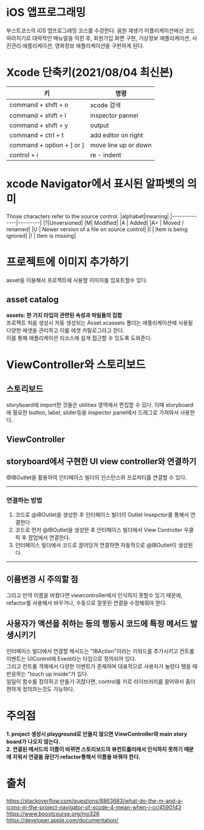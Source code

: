 # iOS 앱프로그래밍

부스트코스의 iOS 앱프로그래밍 코스를 수강한다.
음원 재생기 어플리케이션에선 코드 따라치기로 대략적인 매뉴얼을 익힌 후, 회원가입 화면 구현, 기상정보 애플리케이션, 사진관리 애플리케이션, 영화정보 애플리케이션을 구현하게 된다.

# Xcode 단축키(2021/08/04 최신본)

| 키                        | 명령                 |
| ------------------------- | -------------------- |
| command + shift + o       | xcode 검색            |
| command + shift + l       | inspector pannel     |
| command + shift + y       | output               |
| command + ctrl + t        | add editor on right  |
| command + option + [ or ] | move line up or down |
| control + i               | re - indent          |

# xcode Navigator에서 표시된 알파벳의 의미

Those characters refer to the source control.
|alphabet|meaning|
|--------------|---------|
|?|Unversioned|
|M| Modified|
|A | Added|
|A+ | Moved / renamed|
|U | Newer version of a file on source control|
|I | Item is being ignored|
|! | Item is missing|

# 프로젝트에 이미지 추가하기

asset을 이용해서 프로젝트에 사용할 이미지를 임포트할수 있다.

## asset catalog

**assets: 한 가지 타입의 관련된 속성과 파일들의 집합**  
프로젝트 처음 생성시 자동 생성되는 Asset.xcassets 폴더는 애플리케이션에 사용될 다양한 에셋을 관리하고 이를 에셋 카탈로그라고 한다.  
이를 통해 애플리케이션 리소스에 쉽게 접근할 수 있도록 도와준다.

# ViewController와 스토리보드

## 스토리보드

storyboard에 import한 것들은 utilities 영역에서 편집할 수 있다. 이때 storyboard에 필요한 button, label, slider등을 inspector panel에서 드래그로 가져와서 사용한다.

## ViewController

## storyboard에서 구현한 UI view controller와 연결하기

@IBOutlet을 활용하여 인터페이스 빌더의 인스턴스와 프로퍼티를 연결할 수 있다.

---

### 연결하는 방법

1. 코드로 @IBOutlet을 생성한 후 인터페이스 빌더의 Outlet Insepctor를 통해서 연결한다
2. 코드로 먼저 @IBOutlet을 생성한 후 인터페이스 빌더에서 View Controller 우클릭 후 팝업에서 연결한다.
3. 인터페이스 빌더에서 코드로 끌어당겨 연결하면 자동적으로 @IBOutlet이 생성된다.

---

## 이름변경 시 주의할 점

그리고 만약 이름을 바꿨다면 viewcontroller에서 인식하지 못할수 있기 때문에, refactor를 사용해서 바꾸거나, 수동으로 잘못된 연결을 수정해줘야 한다.

## 사용자가 액션을 취하는 등의 행동시 코드에 특정 메서드 발생시키기

인터페이스 빌더에서 연결할 메서드는 "IBAction"이라는 키워드를 추가시키고 컨트롤 이벤트는 UIControl에 Event라는 타입으로 정의되어 있다.  
그리고 컨트롤 객체에서 다양한 이벤트가 존재하며 대표적으로 사용자가 눌렀다 뗐을 때 반응하는 "touch up inside"가 있다.  
일일이 함수를 정의하고 만들기 귀찮다면, control롤 키로 라이브러리를 끌어와서 좀더 편하게 정의하는것도 가능하다.

# 주의점

**1. project 생성시 playground로 만들지 않으면 ViewController와 main story board가 나오지 않는다.**  
**2. 연결된 메서드의 이름이 바뀌면 스토리보드의 뷰컨트롤러에서 인식하지 못하기 때문에 지워서 연결을 끊던가 refactor통해서 이름을 바꿔야 한다.**

# 출처

https://stackoverflow.com/questions/8863683/what-do-the-m-and-a-icons-in-the-project-navigator-of-xcode-4-mean-when-i-cr/4590143  
https://www.boostcourse.org/mo326
https://developer.apple.com/documentation/
